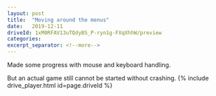 ```yaml
---
layout: post
title:  "Moving around the menus"
date:   2019-12-11
driveId: 1xM0RFAV13uTQdyBS_P-ryn1g-FXqXhhW/preview
categories:
excerpt_separator: <!--more-->
---
```

Made some progress with mouse and keyboard handling.
<!--more-->
But an actual game still cannot be started without crashing.
{% include drive_player.html id=page.driveId %}
